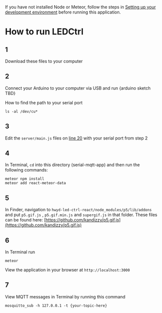If you have not installed Node or Meteor, follow the steps in [Setting up your development environment](https://github.com/areaofeffect/hello-world/blob/master/week8/README.md#setting-up-your-development-environment) before running this application.

# How to run LEDCtrl
## 1 
Download these files to your computer

## 2

Connect your Arduino to your computer via USB and run {arduino sketch TBD}

How to find the path to your serial port

	ls -al /dev/cu*


## 3
Edit the `server/main.js` files on [line 20](https://github.com/areaofeffect/hwyd-led-ctrl-react/blob/master/server/main.js#L83) with your serial port from step 2

## 4
In Terminal, `cd` into this directory (serial-mqtt-app) and then run the following commands:

	meteor npm install 
	meteor add react-meteor-data
	
## 5

In Finder, navigation to `hwyd-led-ctrl-react/node_modules/p5/lib/addons` and put `p5.gif.js` , `p5.gif.min.js` and `supergif.js` in that folder. These files can be found here: [https://github.com/kandizzy/p5.gif.js](https://github.com/kandizzy/p5.gif.js)
	
## 6
In Terminal run

	meteor
View the application in your browser at `http://localhost:3000`

## 7
View MQTT messages in Terminal by running this command

	mosquitto_sub -h 127.0.0.1 -t {your-topic-here}
	



